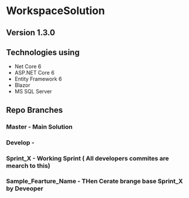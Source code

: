 # WorkspaceSolution

## Version 1.3.0

## Technologies using

* Net Core 6
* ASP.NET Core 6
* Entity Framework 6
* Blazor
* MS SQL Server


## Repo Branches

### Master - Main Solution

### Develop - 

### Sprint_X - Working Sprint ( All developers commites are mearch to this)

### Sample_Fearture_Name - THen Cerate brange base Sprint_X by Deveoper